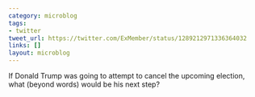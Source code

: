 ```yaml
---
category: microblog
tags:
- twitter
tweet_url: https://twitter.com/ExMember/status/1289212971336364032
links: []
layout: microblog
---
```

If Donald Trump was going to attempt to cancel the upcoming election, what (beyond words) would be his next step?
